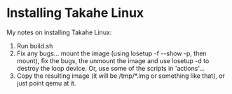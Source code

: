 # Installing Takahe Linux #

My notes on installing Takahe Linux:

1. Run build.sh
2. Fix any bugs... mount the image (using losetup -f --show -p, then mount),
   fix the bugs, the unmount the image and use losetup -d to destroy the loop
   device.
   Or, use some of the scripts in 'actions'...
3. Copy the resulting image (it will be /tmp/\*.img or something like that), or
   just point qemu at it.

